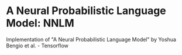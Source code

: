 # A Neural Probabilistic Language Model: NNLM
Implementation of "A Neural Probabilistic Language Model" by Yoshua Bengio et al. - Tensorflow
